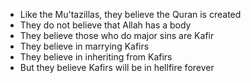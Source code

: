 - Like the Mu'tazillas, they believe the Quran is created
- They do not believe that Allah has a body
- They believe those who do major sins are Kafir
- They believe in marrying Kafirs
- They believe in inheriting from Kafirs
- But they believe Kafirs will be in hellfire forever